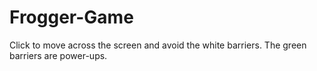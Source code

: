 Frogger-Game
============
Click to move across the screen and avoid the white barriers.
The green barriers are power-ups.
